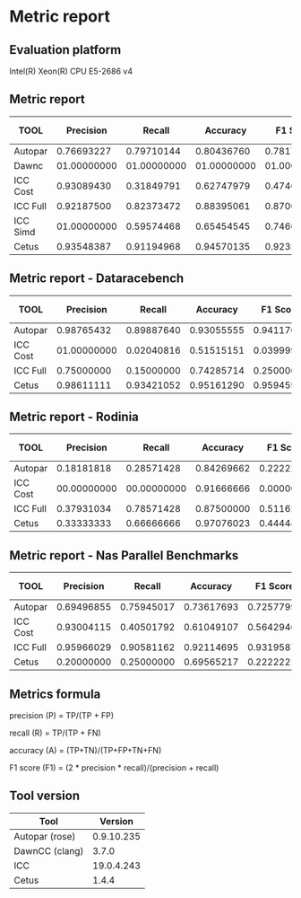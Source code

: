 # Metric report

## Evaluation platform

Intel(R) Xeon(R) CPU E5-2686 v4

## Metric report 

 TOOL | Precision | Recall | Accuracy | F1 Score | True Positive | True Negative | False Positive | False Negative | Eliminated Loops | Different Parallelization 
 --- | --- | --- | --- | --- | --- | --- | --- | --- | --- | ---
 Autopar | 0.76693227 | 0.79710144 | 0.80436760 | 0.78172588 | 385 | 499 | 117 | 98 | 7 | 301 | 
 Dawnc | 01.00000000 | 01.00000000 | 01.00000000 | 01.00000000 | 28 | 35 | 0 | 0 | 0 |  0 | 
 ICC Cost | 0.93089430 | 0.31849791 | 0.62747979 | 0.47461138 | 229 | 625 | 17 | 490 | 136 |  100 | 
 ICC Full | 0.92187500 | 0.82373472 | 0.88395061 | 0.87004607 | 472 | 602 | 40 | 101 | 136 |  246 | 
 ICC Simd | 01.00000000 | 0.59574468 | 0.65454545 | 0.74666666 | 28 | 8 | 0 | 19 | 0 |  8 | 
 Cetus | 0.93548387 | 0.91194968 | 0.94570135 | 0.92356687 | 145 | 273 | 10 | 14 | 0 |  8 | 


## Metric report - Dataracebench

 TOOL | Precision | Recall | Accuracy | F1 Score | True Positive | True Negative | False Positive | False Negative | Eliminated Loops | Different Parallelization 
 --- | --- | --- | --- | --- | --- | --- | --- | --- | --- | ---
 Autopar | 0.98765432 | 0.89887640 | 0.93055555 | 0.94117646 | 160 | 108 | 2 | 18 | 0 | 3 | 
 ICC Cost | 01.00000000 | 0.02040816 | 0.51515151 | 0.03999999 | 3 | 150 | 0 | 144 | 123 |  67 | 
 ICC Full | 0.75000000 | 0.15000000 | 0.74285714 | 0.25000000 | 9 | 147 | 3 | 51 | 123 |  154 | 
 Cetus | 0.98611111 | 0.93421052 | 0.95161290 | 0.95945945 | 142 | 94 | 2 | 10 | 0 |  8 | 


## Metric report - Rodinia

 TOOL | Precision | Recall | Accuracy | F1 Score | True Positive | True Negative | False Positive | False Negative | Eliminated Loops | Different Parallelization 
 --- | --- | --- | --- | --- | --- | --- | --- | --- | --- | ---
 Autopar | 0.18181818 | 0.28571428 | 0.84269662 | 0.22222221 | 4 | 146 | 18 | 10 | 0 | 0 | 
 ICC Cost | 00.00000000 | 00.00000000 | 0.91666666 | 0.00000000 | 0 | 154 | 0 | 14 | 4 |  0 | 
 ICC Full | 0.37931034 | 0.78571428 | 0.87500000 | 0.51162790 | 11 | 136 | 18 | 3 | 4 |  0 | 
 Cetus | 0.33333333 | 0.66666666 | 0.97076023 | 0.44444443 | 2 | 164 | 4 | 1 | 0 |  0 | 


## Metric report  - Nas Parallel Benchmarks

 TOOL | Precision | Recall | Accuracy | F1 Score | True Positive | True Negative | False Positive | False Negative | Eliminated Loops | Different Parallelization 
 --- | --- | --- | --- | --- | --- | --- | --- | --- | --- | ---
 Autopar | 0.69496855 | 0.75945017 | 0.73617693 | 0.72577995 | 221 | 245 | 97 | 70 | 7 | 298 | 
 ICC Cost | 0.93004115 | 0.40501792 | 0.61049107 | 0.56429462 | 226 | 321 | 17 | 332 | 9 |  33 | 
 ICC Full | 0.95966029 | 0.90581162 | 0.92114695 | 0.93195875 | 452 | 319 | 19 | 47 | 9 |  92 | 
 Cetus | 0.20000000 | 0.25000000 | 0.69565217 | 0.22222222 | 1 | 15 | 4 | 3 | 0 |  0 | 



## Metrics formula

precision (P) = TP/(TP + FP)

recall (R) = TP/(TP + FN)

accuracy (A) = (TP+TN)/(TP+FP+TN+FN)

F1 score (F1) = (2 * precision * recall)/(precision + recall)


## Tool version

 Tool | Version 
 --- | --- 
 Autopar (rose) | 0.9.10.235 
 DawnCC (clang) | 3.7.0 
 ICC | 19.0.4.243 
 Cetus | 1.4.4 
